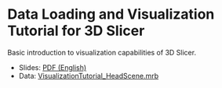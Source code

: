 # Data Loading and Visualization Tutorial for 3D Slicer

Basic introduction to visualization capabilities of 3D Slicer.

- Slides: [PDF (English)](https://github.com/Slicer/SlicerDataLoadingAndVisualizationTutorial/raw/main/SlicerDataLoadingAndVisualizationTutorial.pptx)
- Data: [VisualizationTutorial_HeadScene.mrb](https://github.com/Slicer/SlicerDataLoadingAndVisualizationTutorial/raw/main/VisualizationTutorial_HeadScene.mrb)
